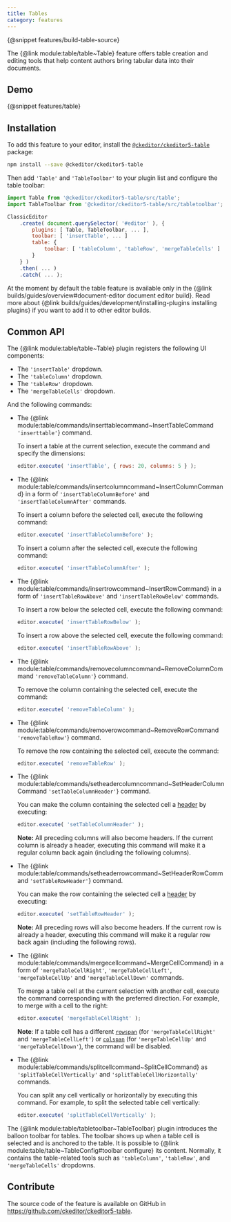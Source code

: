 ```yaml
---
title: Tables
category: features
---
```


{@snippet features/build-table-source}

The {@link module:table/table~Table} feature offers table creation and editing tools that help content authors bring tabular data into their documents.

## Demo

{@snippet features/table}

## Installation

To add this feature to your editor, install the [`@ckeditor/ckeditor5-table`](https://www.npmjs.com/package/@ckeditor/ckeditor5-table) package:

```bash
npm install --save @ckeditor/ckeditor5-table
```

Then add `'Table'` and `'TableToolbar'` to your plugin list and configure the table toolbar:

```js
import Table from '@ckeditor/ckeditor5-table/src/table';
import TableToolbar from '@ckeditor/ckeditor5-table/src/tabletoolbar';

ClassicEditor
	.create( document.querySelector( '#editor' ), {
		plugins: [ Table, TableToolbar, ... ],
		toolbar: [ 'insertTable', ... ]
		table: {
			toolbar: [ 'tableColumn', 'tableRow', 'mergeTableCells' ]
		}
	} )
	.then( ... )
	.catch( ... );
```

<info-box info>
	At the moment by default the table feature is available only in the {@link builds/guides/overview#document-editor document editor build}. Read more about {@link builds/guides/development/installing-plugins installing plugins} if you want to add it to other editor builds.
</info-box>

## Common API

The {@link module:table/table~Table} plugin registers the following UI components:

* The `'insertTable'` dropdown.
* The `'tableColumn'` dropdown.
* The `'tableRow'` dropdown.
* The `'mergeTableCells'` dropdown.

And the following commands:

* The {@link module:table/commands/inserttablecommand~InsertTableCommand `'inserttable'`} command.

	To insert a table at the current selection, execute the command and specify the dimensions:

	```js
	editor.execute( 'insertTable', { rows: 20, columns: 5 } );
	```

* The {@link module:table/commands/insertcolumncommand~InsertColumnCommand} in a form of `'insertTableColumnBefore'` and `'insertTableColumnAfter'` commands.

	To insert a column before the selected cell, execute the following command:

	```js
	editor.execute( 'insertTableColumnBefore' );
	```

	To insert a column after the selected cell, execute the following command:

	```js
	editor.execute( 'insertTableColumnAfter' );
	```

* The {@link module:table/commands/insertrowcommand~InsertRowCommand} in a form of `'insertTableRowAbove'` and `'insertTableRowBelow'` commands.

	To insert a row below the selected cell, execute the following command:

	```js
	editor.execute( 'insertTableRowBelow' );
	```

	To insert a row above the selected cell, execute the following command:

	```js
	editor.execute( 'insertTableRowAbove' );
	```

* The {@link module:table/commands/removecolumncommand~RemoveColumnCommand `'removeTableColumn'`} command.

	To remove the column containing the selected cell, execute the command:

	```js
	editor.execute( 'removeTableColumn' );
	```

* The {@link module:table/commands/removerowcommand~RemoveRowCommand `'removeTableRow'`} command.

	To remove the row containing the selected cell, execute the command:

	```js
	editor.execute( 'removeTableRow' );
	```

* The {@link module:table/commands/setheadercolumncommand~SetHeaderColumnCommand `'setTableColumnHeader'`} command.

	You can make the column containing the selected cell a [header](https://www.w3.org/TR/html50/tabular-data.html#the-th-element) by executing:

	```js
	editor.execute( 'setTableColumnHeader' );
	```

	**Note:** All preceding columns will also become headers. If the current column is already a header, executing this command will make it a regular column back again (including the following columns).

* The {@link module:table/commands/setheaderrowcommand~SetHeaderRowCommand `'setTableRowHeader'`} command.

	You can make the row containing the selected cell a [header](https://www.w3.org/TR/html50/tabular-data.html#the-th-element) by executing:

	```js
	editor.execute( 'setTableRowHeader' );
	```

	**Note:** All preceding rows will also become headers. If the current row is already a header, executing this command will make it a regular row back again (including the following rows).

* The {@link module:table/commands/mergecellcommand~MergeCellCommand} in a form of `'mergeTableCellRight'`, `'mergeTableCellLeft'`, `'mergeTableCellUp'` and `'mergeTableCellDown'` commands.

	To merge a table cell at the current selection with another cell, execute the command corresponding with the preferred direction. For example, to merge with a cell to the right:

	```js
	editor.execute( 'mergeTableCellRight' );
	```

	**Note**: If a table cell has a different [`rowspan`](https://www.w3.org/TR/html50/tabular-data.html#attr-tdth-rowspan) (for `'mergeTableCellRight'` and `'mergeTableCellLeft'`) or [`colspan`](https://www.w3.org/TR/html50/tabular-data.html#attr-tdth-colspan) (for `'mergeTableCellUp'` and `'mergeTableCellDown'`), the command will be disabled.

* The {@link module:table/commands/splitcellcommand~SplitCellCommand} as `'splitTableCellVertically'` and `'splitTableCellHorizontally'` commands.

	You can split any cell vertically or horizontally by executing this command. For example, to split the selected table cell vertically:

	```js
	editor.execute( 'splitTableCellVertically' );
	```

The {@link module:table/tabletoolbar~TableToolbar} plugin introduces the balloon toolbar for tables. The toolbar shows up when a table cell is selected and is anchored to the table. It is possible to {@link module:table/table~TableConfig#toolbar configure} its content. Normally, it contains the table-related tools such as `'tableColumn'`, `'tableRow'`, and `'mergeTableCells'` dropdowns.

## Contribute

The source code of the feature is available on GitHub in https://github.com/ckeditor/ckeditor5-table.

